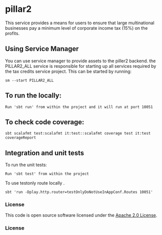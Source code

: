 
# pillar2


This service provides a means for users to ensure that large multinational businesses pay a minimum
level of corporate income tax (15%) on the profits.

## Using Service Manager

You can use service manager to provide assets to the piller2 backend. the PILLAR2_ALL service is responsible for starting up all services required by the tax credits service project.
This can be started by running:

    sm --start PILLAR2_ALL

##  To run the locally:

    Run 'sbt run' from within the project and it will run at port 10051

## To check code coverage:

    sbt scalafmt test:scalafmt it:test::scalafmt coverage test it:test coverageReport

## Integration and unit tests

To run the unit tests:

    Run 'sbt test' from within the project

To use testonly route locally .

    sbt 'run -Dplay.http.router=testOnlyDoNotUseInAppConf.Routes 10051'



### License

This code is open source software licensed under the [Apache 2.0 License]("http://www.apache.org/licenses/LICENSE-2.0.html").
### License
